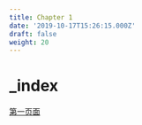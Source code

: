 ```yaml
---
title: Chapter 1
date: '2019-10-17T15:26:15.000Z'
draft: false
weight: 20
---
```


# \_index

[第一页面](https://github.com/iot-arch/sbook/tree/f05540c5c5336c4ca3379be5c6fb01b2e713cbbe/chapter1/1/README.md)

